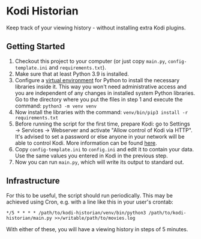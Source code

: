# Kodi Historian

Keep track of your viewing history - without installing extra Kodi plugins.

## Getting Started

1. Checkout this project to your computer (or just copy `main.py`, `config-template.ini`
   and `requirements.txt`).
2. Make sure that at least Python 3.9 is installed.
3. Configure a [virtual environment](https://docs.python.org/3/library/venv.html) for
   Python to install the necessary libraries inside it. This way you won't need
   administrative access and you are independent of any changes in installed
   system Python libraries. Go to the directory where you put the files in step 1
   and execute the command:
   `python3 -m venv venv`
4. Now install the libraries with the command:
   `venv/bin/pip3 install -r requirements.txt`
5. Before running the script for the first time, prepare Kodi: go to Settings 
   → Services → Webserver and activate "Allow control of Kodi via HTTP". It's 
   advised to set a password or else anyone in your network will be able to control
   Kodi. More information can be found [here](https://kodi.wiki/view/Webserver).
6. Copy `config-template.ini` to `config.ini` and edit it to contain your data.
   Use the same values you entered in Kodi in the previous step.
7. Now you can run `main.py`, which will write its output to standard out.

## Infrastructure

For this to be useful, the script should run periodically. This may be achieved using Cron,
e.g. with a line like this in your user's crontab:

```
*/5 * * * * /path/to/kodi-historian/venv/bin/python3 /path/to/kodi-historian/main.py >>/writable/path/to/movies.log
```

With either of these, you will have a viewing history in steps of 5 minutes.
